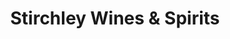---
title: "Stirchley Wines & Spirits"
url: /birmingham/stirchley-wines-und-spirits/
shop: Spirituosen
---